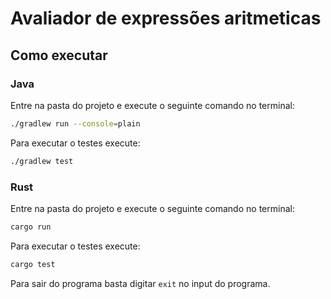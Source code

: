 # Avaliador de expressões aritmeticas


## Como executar

  ### Java
    
  Entre na pasta do projeto e execute o seguinte comando no terminal:

  ```bash
  ./gradlew run --console=plain
  ```

  Para executar o testes execute:

  ```bash
  ./gradlew test
  ```
  
  ### Rust
    
  Entre na pasta do projeto e execute o seguinte comando no terminal:

  ```bash
  cargo run
  ```

  Para executar o testes execute:

  ```bash
  cargo test
  ```
  
  Para sair do programa basta digitar ``exit`` no input do programa.
    
    
